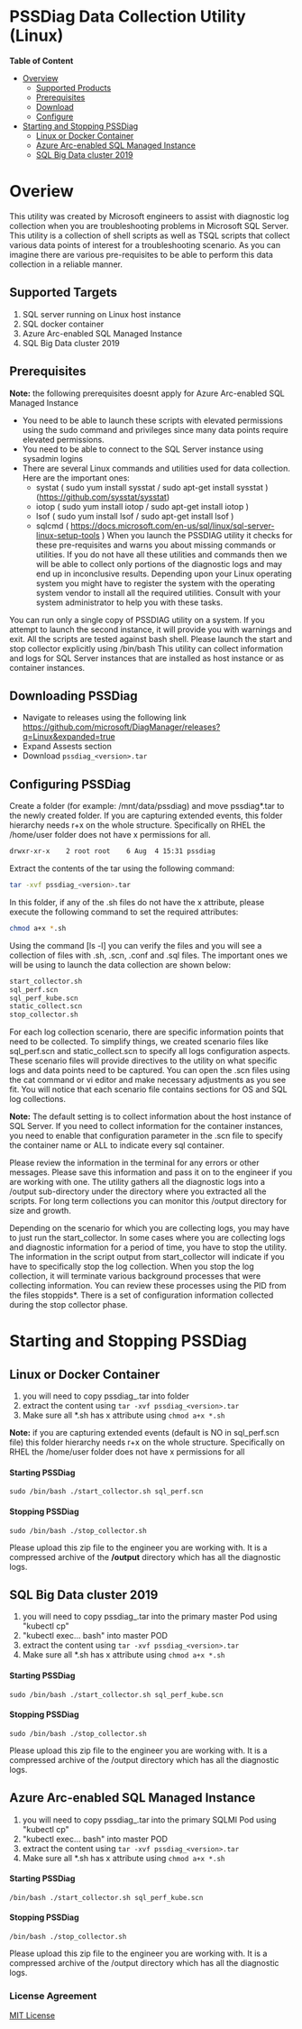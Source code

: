 # PSSDiag Data Collection Utility (Linux)
**Table of Content**

- [Overview](https://github.com/microsoft/DiagManager/blob/master/LinuxDiag/README.MD#overiew)
	- [Supported Products](https://github.com/microsoft/DiagManager/blob/master/LinuxDiag/README.MD#supported-targets)
	- [Prerequisites](https://github.com/microsoft/DiagManager/blob/master/LinuxDiag/README.MD#prerequisites)
	- [Download](https://github.com/microsoft/DiagManager/blob/master/LinuxDiag/README.MD#downloading-pssdiag)
	- [Configure](https://github.com/microsoft/DiagManager/blob/master/LinuxDiag/README.MD#configuring-pssdiag)
- [Starting and Stopping PSSDiag](https://github.com/microsoft/DiagManager/blob/master/LinuxDiag/README.MD#starting-and-stopping-pssdiag)
	- [Linux or Docker Container](https://github.com/microsoft/DiagManager/blob/master/LinuxDiag/README.MD#linux-or-docker-container)
	- [Azure Arc-enabled SQL Managed Instance](https://github.com/microsoft/DiagManager/blob/master/LinuxDiag/README.MD#azure-arc-enabled-sql-managed-instance)
	- [SQL Big Data cluster 2019](https://github.com/microsoft/DiagManager/blob/master/LinuxDiag/README.MD#sql-big-data-cluster-2019)

# Overiew
This utility was created by Microsoft engineers to assist with diagnostic log collection when you are troubleshooting problems in Microsoft SQL Server.
This utility is a collection of shell scripts as well as TSQL scripts that collect various data points of interest for a troubleshooting scenario.
As you can imagine there are various pre-requisites to be able to perform this data collection in a reliable manner.

## Supported Targets
1. SQL server running on Linux host instance
2. SQL docker container
3. Azure Arc-enabled SQL Managed Instance
4. SQL Big Data cluster 2019

## Prerequisites
**Note:** the following prerequisites doesnt apply for Azure Arc-enabled SQL Managed Instance  
- You need to be able to launch these scripts with elevated permissions using the sudo command and privileges since many data points require elevated permissions.
- You need to be able to connect to the SQL Server instance using sysadmin logins
- There are several Linux commands and utilities used for data collection. Here are the important ones:
  - systat ( sudo yum install sysstat / sudo apt-get install sysstat ) (https://github.com/sysstat/sysstat)
  - iotop  ( sudo yum install iotop / sudo apt-get install iotop )
  - lsof   ( sudo yum install lsof / sudo apt-get install lsof )
  - sqlcmd ( https://docs.microsoft.com/en-us/sql/linux/sql-server-linux-setup-tools )
When you launch the PSSDIAG utility it checks for these pre-requisites and warns you about missing commands or utilities.
If you do not have all these utilities and commands then we will be able to collect only portions of the diagnostic logs and may end up in inconclusive results.
Depending upon your Linux operating system you might have to register the system with the operating system vendor to install all the required utilities.
Consult with your system administrator to help you with these tasks.

You can run only a single copy of PSSDIAG utility on a system. If you attempt to launch the second instance, it will provide you with warnings and exit.
All the scripts are tested against bash shell. Please launch the start and stop collector explicitly using /bin/bash
This utility can collect information and logs for SQL Server instances that are installed as host instance or as container instances.

## Downloading PSSDiag
- Navigate to releases using the following link https://github.com/microsoft/DiagManager/releases?q=Linux&expanded=true 
- Expand Assests section
- Download `pssdiag_<version>.tar`

## Configuring PSSDiag
Create a folder (for example: /mnt/data/pssdiag) and move pssdiag*.tar to the newly created folder. If you are capturing extended events, this folder hierarchy needs r+x on the whole structure. Specifically on RHEL the /home/user folder does not have x permissions for all. 
   
```bash
drwxr-xr-x    2 root root    6 Aug  4 15:31 pssdiag
```

Extract the contents of the tar using the following command:

```bash
tar -xvf pssdiag_<version>.tar
```
     
In this folder, if any of the .sh files do not have the x attribute, please execute the following command to set the required attributes:
  
```bash
chmod a+x *.sh
```

Using the command [ls -l] you can verify the files and you will see a collection of files with .sh, .scn, .conf and .sql files. The important ones we will be using to launch the data collection are shown below:

	
```bash
start_collector.sh
sql_perf.scn
sql_perf_kube.scn
static_collect.scn
stop_collector.sh
```

For each log collection scenario, there are specific information points that need to be collected. To simplify things, we created scenario files like sql_perf.scn and static_collect.scn to specify all logs configuration aspects. These scenario files will provide directives to the utility on what specific logs and data points need to be captured. You can open the .scn files using the cat command or vi editor and make necessary adjustments as you see fit. You will notice that each scenario file contains sections for OS and SQL log collections.

**Note:**
The default setting is to collect information about the host instance of SQL Server. If you need to collect information for the container instances, you need to enable that configuration parameter in the .scn file to specify the container name or ALL to indicate every sql container.

Please review the information in the terminal for any errors or other messages. Please save this information and pass it on to the engineer if you are working with one. The utility gathers all the diagnostic logs into a /output sub-directory under the directory where you extracted all the scripts. For long term collections you can monitor this /output directory for size and growth.

Depending on the scenario for which you are collecting logs, you may have to just run the start_collector. In some cases where you are collecting logs and diagnostic information for a period of time, you have to stop the utility. The information in the script output from start_collector will indicate if you have to specifically stop the log collection.
   When you stop the log collection, it will terminate various background processes that were collecting information. You can review these processes using the PID from the files stoppids*. There is a set of configuration information collected during the stop collector phase.
   
# Starting and Stopping PSSDiag

## Linux or Docker Container
1. you will need to copy pssdiag_<version>.tar into folder
2. extract the content using `tar -xvf pssdiag_<version>.tar`
3. Make sure all *.sh has x attribute using `chmod a+x *.sh`

**Note:** if you are capturing extended events (default is NO in sql_perf.scn file) this folder hierarchy needs r+x on the whole structure. Specifically on RHEL the /home/user folder does not have x permissions for all
	
#### Starting PSSDiag
```
sudo /bin/bash ./start_collector.sh sql_perf.scn
``` 

#### Stopping PSSDiag
```
sudo /bin/bash ./stop_collector.sh
```

Please upload this zip file to the engineer you are working with. It is a compressed archive of the **/output** directory which has all the diagnostic logs.

## SQL Big Data cluster 2019
1. you will need to copy pssdiag_<version>.tar into the primary master Pod using "kubectl cp"
2. "kubectl exec... bash" into master POD
3. extract the content using `tar -xvf pssdiag_<version>.tar`
4. Make sure all *.sh has x attribute using `chmod a+x *.sh`

#### Starting PSSDiag
```
sudo /bin/bash ./start_collector.sh sql_perf_kube.scn
```

#### Stopping PSSDiag

```
sudo /bin/bash ./stop_collector.sh
```
Please upload this zip file to the engineer you are working with. It is a compressed archive of the /output directory which has all the diagnostic logs.

## Azure Arc-enabled SQL Managed Instance
1. you will need to copy pssdiag_<version>.tar into the primary SQLMI Pod using "kubectl cp"
2. "kubectl exec... bash" into master POD
3. extract the content using `tar -xvf pssdiag_<version>.tar`
4. Make sure all *.sh has x attribute using `chmod a+x *.sh`

#### Starting PSSDiag 
```
/bin/bash ./start_collector.sh sql_perf_kube.scn
```

#### Stopping PSSDiag
```
/bin/bash ./stop_collector.sh
```
Please upload this zip file to the engineer you are working with. It is a compressed archive of the /output directory which has all the diagnostic logs.

### License Agreement
[MIT License](/license.md)
